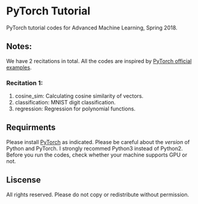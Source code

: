 # PyTorch Tutorial
PyTorch tutorial codes for Advanced Machine Learning, Spring 2018.

## Notes:
We have 2 recitations in total. All the codes are inspired by [PyTorch official examples](https://github.com/pytorch/examples).

### Recitation 1:
1. cosine_sim: Calculating cosine similarity of vectors.
2. classification: MNIST digit classification.
3. regression: Regression for polynomial functions.

## Requirments
Please install [PyTorch](http://pytorch.org/) as indicated. Please be careful about the *version* of Python and PyTorch. I strongly recommed Python3 instead of Python2. Before you run the codes, check whether your machine supports GPU or not.

## Liscense
All rights reserved. Please do not copy or redistribute without permission.
